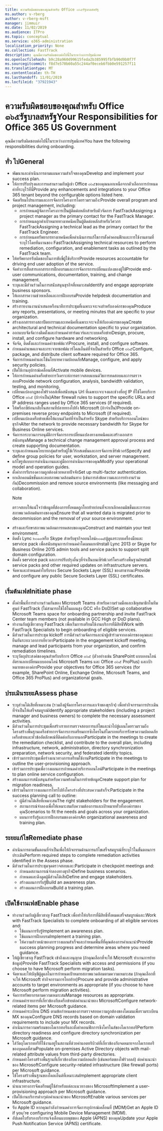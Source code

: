 ```yaml
---
title: ความรับผิดชอบของคุณสำหรับ Office ๓๖๕รัฐบาลสหรัฐ
ms.author: v-rberg
author: v-rberg-msft
manager: jimmuir
ms.date: 11/02/2019
ms.audience: ITPro
ms.topic: conceptual
ms.service: o365-administration
localization_priority: None
ms.collection: FastTrack
description: คุณมีความรับผิดชอบต่อไปนี้ในระหว่างการปฐมนิเทศ
ms.openlocfilehash: b9c28a960d99615feda2b385995fbfb90d9b0f7f
ms.sourcegitcommit: f8d7e570b60a55c244af0eceb6fbb0e591257f11
ms.translationtype: MT
ms.contentlocale: th-TH
ms.lasthandoff: 11/01/2019
ms.locfileid: "37921943"
---
```

# <a name="your-responsibilities-for-office-365-us-government"></a><span data-ttu-id="9a50e-103">ความรับผิดชอบของคุณสำหรับ Office ๓๖๕รัฐบาลสหรัฐ</span><span class="sxs-lookup"><span data-stu-id="9a50e-103">Your Responsibilities for Office 365 US Government</span></span>

<span data-ttu-id="9a50e-104">คุณมีความรับผิดชอบต่อไปนี้ในระหว่างการปฐมนิเทศ</span><span class="sxs-lookup"><span data-stu-id="9a50e-104">You have the following responsibilities during onboarding.</span></span>
  
## <a name="general"></a><span data-ttu-id="9a50e-105">ทั่ว ไป</span><span class="sxs-lookup"><span data-stu-id="9a50e-105">General</span></span>

- <span data-ttu-id="9a50e-106">พัฒนาและดำเนินการตามแผนความสำเร็จของคุณ</span><span class="sxs-lookup"><span data-stu-id="9a50e-106">Develop and implement your success plan.</span></span>   
- <span data-ttu-id="9a50e-107">ให้การปรับปรุงและการผสานรวมกับผู้เช่า Office ๓๖๕ของคุณนอกเหนือจากตัวเลือกการกำหนดค่าที่ระบุไว้ที่นี่</span><span class="sxs-lookup"><span data-stu-id="9a50e-107">Provide any enhancements and integrations to your Office 365 tenant beyond the configurable options listed here.</span></span>    
- <span data-ttu-id="9a50e-108">จัดเตรียมโปรแกรมและการจัดการโครงการโดยรวมรวมถึง:</span><span class="sxs-lookup"><span data-stu-id="9a50e-108">Provide overall program and project management, including:</span></span>     
  - <span data-ttu-id="9a50e-109">การกำหนดผู้จัดการโครงการเป็นผู้ติดต่อหลักสำหรับตัวจัดการ FastTrack</span><span class="sxs-lookup"><span data-stu-id="9a50e-109">Assigning a project manager as the primary contact for the FastTrack Manager.</span></span>   
  - <span data-ttu-id="9a50e-110">การกำหนดลูกค้าเป้าหมายทางเทคนิคเป็นผู้ติดต่อหลักสำหรับวิศวกร FastTrack</span><span class="sxs-lookup"><span data-stu-id="9a50e-110">Assigning a technical lead as the primary contact for the FastTrack Engineer.</span></span>  
  - <span data-ttu-id="9a50e-111">การกำหนดทรัพยากรทางเทคนิคเพื่อดำเนินการแก้ไขการตั้งค่าคอนฟิกและการใช้งานตามที่ระบุไว้โดยทีมงานของ FastTrack</span><span class="sxs-lookup"><span data-stu-id="9a50e-111">Assigning technical resources to perform remediation, configuration, and enablement tasks as outlined by the FastTrack team.</span></span>   
- <span data-ttu-id="9a50e-112">ให้ทรัพยากรรับผิดชอบในการขับขี่ผู้ใช้บริการ</span><span class="sxs-lookup"><span data-stu-id="9a50e-112">Provide resources accountable for driving end user adoption of the service.</span></span>    
- <span data-ttu-id="9a50e-113">จัดทำการสื่อสารเอกสารการฝึกอบรมและการจัดการการเปลี่ยนแปลงของผู้ใช้</span><span class="sxs-lookup"><span data-stu-id="9a50e-113">Provide end-user communications, documentation, training, and change management.</span></span>    
- <span data-ttu-id="9a50e-114">ระบุและมีส่วนร่วมในการสนับสนุนธุรกิจที่เหมาะสม</span><span class="sxs-lookup"><span data-stu-id="9a50e-114">Identify and engage appropriate business sponsors.</span></span>     
- <span data-ttu-id="9a50e-115">ให้เอกสารความช่วยเหลือและการฝึกอบรม</span><span class="sxs-lookup"><span data-stu-id="9a50e-115">Provide helpdesk documentation and training.</span></span>     
- <span data-ttu-id="9a50e-116">สร้างรายงานงานนำเสนอหรือนาทีการประชุมที่เฉพาะเจาะจงสำหรับองค์กรของคุณ</span><span class="sxs-lookup"><span data-stu-id="9a50e-116">Produce any reports, presentations, or meeting minutes that are specific to your organization.</span></span>     
- <span data-ttu-id="9a50e-117">สร้างเอกสารทางสถาปัตยกรรมและเทคนิคที่เฉพาะเจาะจงให้กับองค์กรของคุณ</span><span class="sxs-lookup"><span data-stu-id="9a50e-117">Create architectural and technical documentation specific to your organization.</span></span>     
- <span data-ttu-id="9a50e-118">ออกแบบจัดจัดวางติดตั้งและกำหนดค่าฮาร์ดแวร์และระบบเครือข่าย</span><span class="sxs-lookup"><span data-stu-id="9a50e-118">Design, procure, install, and configure hardware and networking.</span></span>    
- <span data-ttu-id="9a50e-119">จัดจัด, ติดตั้งและกำหนดค่าซอฟต์แวร์</span><span class="sxs-lookup"><span data-stu-id="9a50e-119">Procure, install, and configure software.</span></span>     
- <span data-ttu-id="9a50e-120">กำหนดค่าแพคเกจและกระจายซอฟต์แวร์ไคลเอ็นต์ที่จำเป็นสำหรับ Office ๓๖๕</span><span class="sxs-lookup"><span data-stu-id="9a50e-120">Configure, package, and distribute client software required for Office 365.</span></span>    
- <span data-ttu-id="9a50e-121">จัดการกำหนดค่าและใช้นโยบายความปลอดภัย</span><span class="sxs-lookup"><span data-stu-id="9a50e-121">Manage, configure, and apply security policies.</span></span>    
- <span data-ttu-id="9a50e-122">เปิดใช้งานอุปกรณ์เคลื่อนที่</span><span class="sxs-lookup"><span data-stu-id="9a50e-122">Activate mobile devices.</span></span>    
- <span data-ttu-id="9a50e-123">ให้การกำหนดค่าเครือข่ายการวิเคราะห์การตรวจสอบแบนด์วิธการทดสอบและการตรวจสอบ</span><span class="sxs-lookup"><span data-stu-id="9a50e-123">Provide network configuration, analysis, bandwidth validation, testing, and monitoring.</span></span> 
- <span data-ttu-id="9a50e-124">เปลี่ยนแปลงกฎของไฟร์วอลล์เพื่อสนับสนุน Url ที่เฉพาะเจาะจงและช่วงที่อยู่ IP ที่ใช้โดยบริการ Office ๓๖๕ (ถ้าจำเป็น)</span><span class="sxs-lookup"><span data-stu-id="9a50e-124">Alter firewall rules to support the specific URLs and IP address ranges used by Office 365 services (if required).</span></span>
- <span data-ttu-id="9a50e-125">ให้พร็อกซีย้อนกลับในสถานที่ปลายทางไปยัง Microsoft (ถ้าจำเป็น)</span><span class="sxs-lookup"><span data-stu-id="9a50e-125">Provide on-premises reverse proxy endpoints to Microsoft (if required).</span></span>     
- <span data-ttu-id="9a50e-126">เปลี่ยนแปลงเครือข่ายเพื่อให้แบนด์วิดท์ที่จำเป็นสำหรับ Skype สำหรับบริการออนไลน์ของธุรกิจ</span><span class="sxs-lookup"><span data-stu-id="9a50e-126">Alter the network to provide necessary bandwidth for Skype for Business Online services.</span></span>   
- <span data-ttu-id="9a50e-127">จัดการกระบวนการอนุมัติการจัดการการเปลี่ยนแปลงทางเทคนิคและสร้างเอกสารสนับสนุน</span><span class="sxs-lookup"><span data-stu-id="9a50e-127">Manage a technical change management approval process and create supporting documentation.</span></span>    
- <span data-ttu-id="9a50e-128">ระบุและกำหนดนโยบายกลุ่มสำหรับผู้ใช้เวิร์กสเตชันและการจัดการเซิร์ฟเวอร์</span><span class="sxs-lookup"><span data-stu-id="9a50e-128">Specify and define group policies for user, workstation, and server management.</span></span>    
- <span data-ttu-id="9a50e-129">แก้ไขรูปแบบการดำเนินงานและคู่มือการดำเนินการของคุณ</span><span class="sxs-lookup"><span data-stu-id="9a50e-129">Modify your operational model and operation guides.</span></span>   
- <span data-ttu-id="9a50e-130">ตั้งค่าการรับรองความถูกต้องด้วยหลายปัจจัย</span><span class="sxs-lookup"><span data-stu-id="9a50e-130">Set up multi-factor authentication.</span></span>   
- <span data-ttu-id="9a50e-131">ยกเลิกคอมมิชชั่นและลบสภาพแวดล้อมต้นทาง (เช่นการส่งข้อความและการทำงานร่วมกัน)</span><span class="sxs-lookup"><span data-stu-id="9a50e-131">Decommission and remove source environments (like messaging and collaboration).</span></span> 
    > [!NOTE]
    > <span data-ttu-id="9a50e-132">ตรวจสอบให้แน่ใจว่าข้อมูลที่ต้องการทั้งหมดถูกโยกย้ายก่อนที่จะยกเลิกคอมมิชชั่นและการลบสภาพแวดล้อมต้นทางของคุณ</span><span class="sxs-lookup"><span data-stu-id="9a50e-132">Ensure that all wanted data is migrated prior to decommission and the removal of your source environment.</span></span>   
- <span data-ttu-id="9a50e-133">สร้างและรักษาสภาพแวดล้อมการทดสอบของคุณ</span><span class="sxs-lookup"><span data-stu-id="9a50e-133">Construct and maintain your test environment.</span></span>  
- <span data-ttu-id="9a50e-134">ติดตั้ง Lync ๒๐๑๓หรือ Skype สำหรับธุรกิจออนไลน์๒๐๑๕ผู้ดูแลระบบเครื่องมือและ service pack เพื่อสนับสนุนการกำหนดค่าโดเมนแยก</span><span class="sxs-lookup"><span data-stu-id="9a50e-134">Install Lync 2013 or Skype for Business Online 2015 admin tools and service packs to support split domain configuration.</span></span>    
- <span data-ttu-id="9a50e-135">ติดตั้ง service pack และการปรับปรุงอื่นๆที่จำเป็นบนเซิร์ฟเวอร์โครงสร้างพื้นฐาน</span><span class="sxs-lookup"><span data-stu-id="9a50e-135">Install service packs and other required updates on infrastructure servers.</span></span>     
- <span data-ttu-id="9a50e-136">จัดหาและกำหนดค่าใบรับรอง Secure Sockets Layer (SSL) ของสาธารณะ</span><span class="sxs-lookup"><span data-stu-id="9a50e-136">Provide and configure any public Secure Sockets Layer (SSL) certificates.</span></span> 
    
## <a name="initiate-phase"></a><span data-ttu-id="9a50e-137">เริ่มต้นเฟส</span><span class="sxs-lookup"><span data-stu-id="9a50e-137">Initiate phase</span></span>

- <span data-ttu-id="9a50e-138">ตั้งค่าพื้นที่การทำงานร่วมกันของ Microsoft Teams สำหรับความร่วมมือและเชิญสมาชิกในทีมศูนย์ FastTrack (ไม่สามารถใช้ได้ในแผนสูง GCC หรือ DoD)</span><span class="sxs-lookup"><span data-stu-id="9a50e-138">Set up collaborative Microsoft Teams space for onboarding partnership and invite FastTrack Center team members (not available in GCC High or DoD plans).</span></span>   
- <span data-ttu-id="9a50e-139">ทำงานกับผู้เชี่ยวชาญ FastTrack เพื่อเริ่มการเตรียมใช้งานบริการที่มีสิทธิ์</span><span class="sxs-lookup"><span data-stu-id="9a50e-139">Work with FastTrack Specialists to begin onboarding of eligible services.</span></span>    
- <span data-ttu-id="9a50e-140">มีส่วนร่วมในการประชุม kickoff การมีส่วนร่วมจัดการและนำผู้เข้าร่วมจากองค์กรของคุณและยืนยันระยะเวลาการเยียวยา</span><span class="sxs-lookup"><span data-stu-id="9a50e-140">Participate in the engagement kickoff meeting, manage and lead participants from your organization, and confirm remediation timelines.</span></span>    
- <span data-ttu-id="9a50e-141">ระบุวัตถุประสงค์ของคุณสำหรับบริการ Office ๓๖๕ (ตัวอย่างเช่น SharePoint แบบออนไลน์อัตราแลกเปลี่ยนแบบออนไลน์ Microsoft Teams และ Office ๓๖๕ ProPlus) และเป้าหมายขององค์กร</span><span class="sxs-lookup"><span data-stu-id="9a50e-141">Provide your objectives for Office 365 services (for example, SharePoint Online, Exchange Online, Microsoft Teams, and Office 365 ProPlus) and organizational goals.</span></span>
    
## <a name="assess-phase"></a><span data-ttu-id="9a50e-142">ประเมินระยะ</span><span class="sxs-lookup"><span data-stu-id="9a50e-142">Assess phase</span></span>

- <span data-ttu-id="9a50e-143">ระบุส่วนได้เสียที่เหมาะสม (รวมถึงผู้จัดการโครงการและเจ้าของธุรกิจ) เพื่อทำกิจกรรมการประเมินที่จำเป็นให้เสร็จสมบูรณ์</span><span class="sxs-lookup"><span data-stu-id="9a50e-143">Identify appropriate stakeholders (including a project manager and business owners) to complete the necessary assessment activities.</span></span>    
- <span data-ttu-id="9a50e-144">มีส่วนร่วมในการประชุมเพื่อสร้างรายการตรวจสอบการแก้ไขและนำไปสู่แผนโดยรวมรวมถึงโครงสร้างพื้นฐานเครือข่ายการจัดการการเตรียมการซิงโครไนส์ไดเรกทอรีการรักษาความปลอดภัยเครือข่ายและหัวข้ออัตลักษณ์ที่ติดต่อกับภายนอก</span><span class="sxs-lookup"><span data-stu-id="9a50e-144">Participate in the meetings to create the remediation checklist, and contribute to the overall plan, including infrastructure, network, administration, directory synchronization preparation, network security, and federated identity topics.</span></span> 
- <span data-ttu-id="9a50e-145">เข้าร่วมการประชุมเพื่อร่างแนวทางการเตรียมใช้งาน</span><span class="sxs-lookup"><span data-stu-id="9a50e-145">Participate in the meetings to outline the user-provisioning approach.</span></span>     
- <span data-ttu-id="9a50e-146">เข้าร่วมการประชุมเพื่อวางแผนการกำหนดค่าบริการออนไลน์</span><span class="sxs-lookup"><span data-stu-id="9a50e-146">Participate in the meetings to plan online service configuration.</span></span>    
- <span data-ttu-id="9a50e-147">สร้างแผนการสนับสนุนสำหรับความพร้อมในการย้ายข้อมูล</span><span class="sxs-lookup"><span data-stu-id="9a50e-147">Create support plan for migration readiness.</span></span>    
- <span data-ttu-id="9a50e-148">เข้าร่วมในการวางแผนการโทรไปยังโครงร่างที่ประสบความสำเร็จ:</span><span class="sxs-lookup"><span data-stu-id="9a50e-148">Participate in the success planning call to outline:</span></span>   
  - <span data-ttu-id="9a50e-149">ผู้มีส่วนได้เสียที่เหมาะสม</span><span class="sxs-lookup"><span data-stu-id="9a50e-149">The right stakeholders for the engagement.</span></span>   
  - <span data-ttu-id="9a50e-150">สถานการณ์จำลองเพื่อให้เหมาะสมกับความต้องการและเป้าหมายทั่วทั้งองค์กรของคุณ</span><span class="sxs-lookup"><span data-stu-id="9a50e-150">Scenarios to fit the needs and goals across your organization.</span></span>   
  - <span data-ttu-id="9a50e-151">แผนการรับรู้และการฝึกอบรมขององค์กร</span><span class="sxs-lookup"><span data-stu-id="9a50e-151">An organizational awareness and training plan.</span></span>
    
## <a name="remediate-phase"></a><span data-ttu-id="9a50e-152">ระยะแก้ไข</span><span class="sxs-lookup"><span data-stu-id="9a50e-152">Remediate phase</span></span>

- <span data-ttu-id="9a50e-153">ดำเนินการตามขั้นตอนที่จำเป็นเพื่อให้กิจกรรมด้านการแก้ไขเสร็จสมบูรณ์ที่ระบุไว้ในขั้นตอนการประเมิน</span><span class="sxs-lookup"><span data-stu-id="9a50e-153">Perform required steps to complete remediation activities identified in the Assess phase.</span></span>  
- <span data-ttu-id="9a50e-154">มีส่วนร่วมในการประชุมจุดตรวจสอบและ:</span><span class="sxs-lookup"><span data-stu-id="9a50e-154">Participate in checkpoint meetings and:</span></span>   
  - <span data-ttu-id="9a50e-155">กำหนดสถานการณ์จำลองทางธุรกิจ</span><span class="sxs-lookup"><span data-stu-id="9a50e-155">Define business scenarios.</span></span>  
  - <span data-ttu-id="9a50e-156">กำหนดและดึงดูดผู้มีส่วนได้เสีย</span><span class="sxs-lookup"><span data-stu-id="9a50e-156">Define and engage stakeholders.</span></span>  
  - <span data-ttu-id="9a50e-157">สร้างแผนการรับรู้</span><span class="sxs-lookup"><span data-stu-id="9a50e-157">Build an awareness plan.</span></span> 
  - <span data-ttu-id="9a50e-158">สร้างแผนการฝึกอบรม</span><span class="sxs-lookup"><span data-stu-id="9a50e-158">Build a training plan.</span></span>
    
## <a name="enable-phase"></a><span data-ttu-id="9a50e-159">เปิดใช้งานเฟส</span><span class="sxs-lookup"><span data-stu-id="9a50e-159">Enable phase</span></span>

- <span data-ttu-id="9a50e-160">ทำงานร่วมกับผู้เชี่ยวชาญ FastTrack เพื่อทำให้บริการที่มีสิทธิ์ทั้งหมดเสร็จสมบูรณ์และ:</span><span class="sxs-lookup"><span data-stu-id="9a50e-160">Work with FastTrack Specialists to complete onboarding of all eligible services and:</span></span>  
  - <span data-ttu-id="9a50e-161">ใช้แผนการรับรู้</span><span class="sxs-lookup"><span data-stu-id="9a50e-161">Implement an awareness plan.</span></span>   
  - <span data-ttu-id="9a50e-162">ใช้แผนการฝึกอบรม</span><span class="sxs-lookup"><span data-stu-id="9a50e-162">Implement a training plan.</span></span>   
  - <span data-ttu-id="9a50e-163">ให้ความก้าวหน้าของการวางแผนสำเร็จและกำหนดพื้นที่ที่คุณต้องการคำแนะนำ</span><span class="sxs-lookup"><span data-stu-id="9a50e-163">Provide success planning progress and determine areas where you need guidance.</span></span>  
- <span data-ttu-id="9a50e-164">ให้ผู้เชี่ยวชาญ FastTrack เข้าถึงและอนุญาต (ถ้าคุณเลือกที่จะให้ Microsoft ทำงานการย้ายข้อมูล)</span><span class="sxs-lookup"><span data-stu-id="9a50e-164">Provide FastTrack Specialists with access and permissions (if you choose to have Microsoft perform migration tasks).</span></span>   
- <span data-ttu-id="9a50e-165">จัดหาและให้บัญชีผู้ดูแลในการกำหนดเป้าหมายสภาพแวดล้อมตามความเหมาะสม (ถ้าคุณเลือกที่จะให้ Microsoft ทำกิจกรรมการโยกย้าย)</span><span class="sxs-lookup"><span data-stu-id="9a50e-165">Procure and provide administrative accounts to target environments as appropriate (if you choose to have Microsoft perform migration activities).</span></span>    
- <span data-ttu-id="9a50e-166">จัดการทรัพยากรตามความเหมาะสม</span><span class="sxs-lookup"><span data-stu-id="9a50e-166">Manage resources as appropriate.</span></span>     
- <span data-ttu-id="9a50e-167">กำหนดค่ารายการที่เกี่ยวข้องกับเครือข่ายต่อคำแนะนำของ Microsoft</span><span class="sxs-lookup"><span data-stu-id="9a50e-167">Configure network-related items per Microsoft guidance.</span></span>    
- <span data-ttu-id="9a50e-168">กำหนดค่าระเบียน DNS ตามข้อกำหนดของการตรวจสอบความถูกต้องของโดเมนเพื่อรวมระเบียน MX ของคุณ</span><span class="sxs-lookup"><span data-stu-id="9a50e-168">Configure DNS records based on domain validation requirements to include your MX records.</span></span>    
- <span data-ttu-id="9a50e-169">ดำเนินการความพร้อมของไดเรกทอรีและตั้งค่าคอนฟิกการซิงโครไนส์ของไดเรกทอรี</span><span class="sxs-lookup"><span data-stu-id="9a50e-169">Perform directory readiness and configure directory synchronization per Microsoft guidance.</span></span>   
- <span data-ttu-id="9a50e-170">ใส่วัตถุไดเรกทอรีที่ใช้งานอยู่ในสถานที่ด้วยค่าแอตทริบิวต์ที่เกี่ยวข้องกับจดหมายจากไดเรกทอรีของบุคคลที่สาม</span><span class="sxs-lookup"><span data-stu-id="9a50e-170">Populate on-premises Active Directory objects with mail-related attribute values from third-party directories.</span></span>    
- <span data-ttu-id="9a50e-171">กำหนดค่าโครงสร้างพื้นฐานที่เกี่ยวข้องกับความปลอดภัย (เช่นพอร์ตของไฟร์วอลล์) ต่อคำแนะนำของ Microsoft</span><span class="sxs-lookup"><span data-stu-id="9a50e-171">Configure security-related infrastructure (like firewall ports) per Microsoft guidance.</span></span>    
- <span data-ttu-id="9a50e-172">ใช้โครงสร้างพื้นฐานของไคลเอ็นต์ที่เหมาะสม</span><span class="sxs-lookup"><span data-stu-id="9a50e-172">Implement appropriate client infrastructure.</span></span>   
- <span data-ttu-id="9a50e-173">นำแนวทางการจัดเตรียมผู้ใช้สำหรับแต่ละแนวทางของ Microsoft</span><span class="sxs-lookup"><span data-stu-id="9a50e-173">Implement a user-provisioning approach per Microsoft guidance.</span></span>    
- <span data-ttu-id="9a50e-174">เปิดใช้งานบริการต่างๆต่อคำแนะนำของ Microsoft</span><span class="sxs-lookup"><span data-stu-id="9a50e-174">Enable various services per Microsoft guidance.</span></span>    
- <span data-ttu-id="9a50e-175">รับ Apple ID หากคุณกำลังกำหนดค่าการจัดการอุปกรณ์เคลื่อนที่ (MDM)</span><span class="sxs-lookup"><span data-stu-id="9a50e-175">Get an Apple ID if you're configuring Mobile Device Management (MDM).</span></span>   
- <span data-ttu-id="9a50e-176">อัปเดตใบรับรองบริการแจ้งเตือนแบบพุชของ Apple (APNS) ของคุณ</span><span class="sxs-lookup"><span data-stu-id="9a50e-176">Update your Apple Push Notification Service (APNS) certificate.</span></span>
    

  

